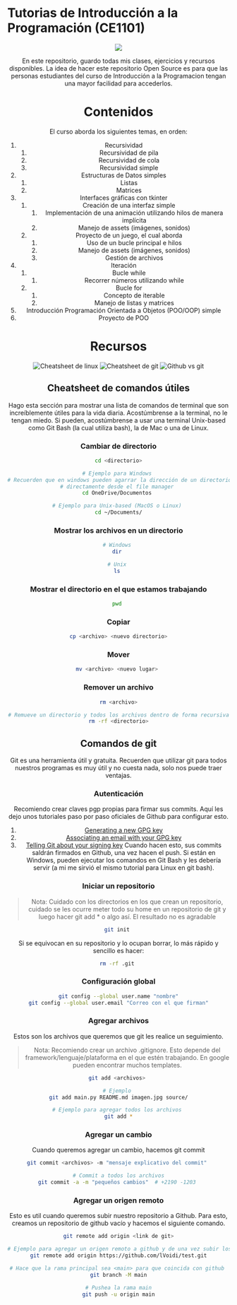 # Tutorias de Introducción a la Programación (CE1101)
<div align="center">
    <img src="https://i.pinimg.com/564x/74/48/45/74484584aff22c6c56eb64a80694a69a.jpg">
</center>


En este repositorio, guardo todas mis clases, ejercicios y recursos disponibles. La idea de hacer este repositorio 
Open Source es para que las personas estudiantes del curso de Introducción a la Programacion tengan una mayor 
facilidad para accederlos.

# Contenidos
El curso aborda los siguientes temas, en orden:
1. Recursividad
    1. Recursividad de pila 
    2. Recursividad de cola 
    3. Recursividad simple
2. Estructuras de Datos simples 
    1. Listas 
    2. Matrices
3. Interfaces gráficas con tkinter
    1. Creación de una interfaz simple 
        1. Implementación de una animación utilizando hilos de manera implícita
        2. Manejo de assets (imágenes, sonidos)
    2. Proyecto de un juego, el cual aborda
        1. Uso de un bucle principal e hilos
        2. Manejo de assets (imágenes, sonidos)
        3. Gestión de archivos
4. Iteración 
    1. Bucle while
        1. Recorrer números utilizando while 
    2. Bucle for 
        1. Concepto de iterable 
        2. Manejo de listas y matrices 
5. Introducción Programación Orientada a Objetos (POO/OOP) simple 
6. Proyecto de POO

# Recursos 
![Cheatsheet de linux](https://i.pinimg.com/564x/d7/8d/e2/d78de2c3f1de02b0e62b8d4de7331f95.jpg)
![Cheatsheet de git](https://i.pinimg.com/originals/70/46/fe/7046fed5bc625439bcf6a6c408724e60.jpg)
![Github vs git](https://i.pinimg.com/originals/ae/5b/2a/ae5b2ae1554cf3946626ec1038e2f886.jpg)

## Cheatsheet de comandos útiles 
Hago esta sección para mostrar una lista de comandos de terminal que son increíblemente útiles para la vida diaria. Acostúmbrense a la terminal, no le tengan miedo. Si pueden, acostúmbrense a usar una terminal Unix-based como Git Bash (la cual utiliza bash), la de Mac o una de Linux. 
### Cambiar de directorio 
```sh 
cd <directorio>

# Ejemplo para Windows 
# Recuerden que en windows pueden agarrar la dirección de un directorio 
# directamente desde el file manager 
cd OneDrive/Documentos 

# Ejemplo para Unix-based (MacOS o Linux) 
cd ~/Documents/
```
### Mostrar los archivos en un directorio 
```sh 
# Windows 
dir 

# Unix 
ls 
```

### Mostrar el directorio en el que estamos trabajando
```sh
pwd 
```

### Copiar 

```sh 
cp <archivo> <nuevo directorio>
```

### Mover 
```sh
mv <archivo> <nuevo lugar> 
```

### Remover un archivo 
```sh 
rm <archivo>

# Remueve un directorio y todos los archivos dentro de forma recursiva
rm -rf <directorio>
```

## Comandos de git 
Git es una herramienta útil y gratuita. Recuerden que utilizar git para todos nuestros programas es muy útil y no cuesta nada, solo nos puede traer ventajas. 

### Autenticación 
Recomiendo crear claves pgp propias para firmar sus commits. Aquí les dejo unos tutoriales paso por paso oficiales de Github para configurar esto. 
1. [Generating a new GPG key](https://docs.github.com/en/authentication/managing-commit-signature-verification/generating-a-new-gpg-key)
2. [Associating an email with your GPG key](https://docs.github.com/en/authentication/managing-commit-signature-verification/associating-an-email-with-your-gpg-key)
3. [Telling Git about your signing key](https://docs.github.com/en/authentication/managing-commit-signature-verification/telling-git-about-your-signing-key)
Cuando hacen esto, sus commits saldrán firmados en Github, una vez hacen el push. Si están en Windows, pueden ejecutar los comandos en Git Bash y les debería servir (a mi me sirvió el mismo tutorial para Linux en git bash).

### Iniciar un repositorio 
> Nota: Cuidado con los directorios en los que crean un repositorio, cuidado se les ocurre meter todo su home en un repositorio de git y luego hacer git add * o algo así. El resultado no es agradable
```sh 
git init 
```
Si se equivocan en su repositorio y lo ocupan borrar, lo más rápido y sencillo es hacer: 
```sh 
rm -rf .git 
```

### Configuración global 
```sh 
git config --global user.name "nombre"
git config --global user.email "Correo con el que firman"
```

### Agregar archivos 
Estos son los archivos que queremos que git les realice un seguimiento.
> Nota: Recomiendo crear un archivo .gitignore. Esto depende del framework/lenguaje/plataforma en el que estén trabajando. En google pueden encontrar muchos templates.

```sh 
git add <archivos> 

# Ejemplo 
git add main.py README.md imagen.jpg source/

# Ejemplo para agregar todos los archivos 
git add *
```

### Agregar un cambio 
Cuando queremos agregar un cambio, hacemos git commit 
```sh 
git commit <archivos> -m "mensaje explicativo del commit" 

# Commit a todos los archivos
git commit -a -m "pequeños cambios"  # +2190 -1203 
```

### Agregar un origen remoto 
Esto es util cuando queremos subir nuestro repositorio a Github. Para esto, creamos un repositorio de github vacío y hacemos el siguiente comando. 
```sh 
git remote add origin <link de git>

# Ejemplo para agregar un origen remoto a github y de una vez subir los cambios 
git remote add origin https://github.com/lVoidi/test.git

# Hace que la rama principal sea <main> para que coincida con github 
git branch -M main

# Pushea la rama main
git push -u origin main
```

